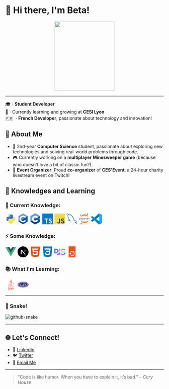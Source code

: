 # 👋 Hi there, I'm Beta!

<div id="header" align="center">
  <img src="https://media0.giphy.com/media/v1.Y2lkPTc5MGI3NjExaHB3YWYyODdxZGJ0MGdkbHZ4ZW95ZXZmd2loaWVqOHM3ejV1Zms4OSZlcD12MV9pbnRlcm5hbF9naWZfYnlfaWQmY3Q9cw/f7omQNmgiyjj5sffvZ/giphy.gif" width="190" height="220"/></center>
</div> 

- - -

🎓ㆍ**Student Developer**  
📍ㆍCurrently learning and growing at **CESI Lyon**  
🇫🇷 ㆍ**French Developer**, passionate about technology and innovation!  

## 🚀 About Me
- 🌱 2nd-year **Computer Science** student, passionate about exploring new technologies and solving real-world problems through code.
- 🎮 Currently working on a **multiplayer Minesweeper game** (because who doesn't love a bit of classic fun?).
- 🌟 **Event Organizer**: Proud **co-organizer** of **CES'Event**, a 24-hour charity livestream event on Twitch!  

## 📖 Knowledges and Learning
### 🌱 Current Knowledge:
<p>
  <img src="https://github.com/devicons/devicon/blob/master/icons/python/python-original.svg" title="Python" alt="Python" width="35" height="35">
  <img src="https://github.com/devicons/devicon/blob/master/icons/c/c-original.svg" title="C" alt="C" width="35" height="35">
  <img src="https://github.com/devicons/devicon/blob/master/icons/cplusplus/cplusplus-original.svg" title="C++" alt="C++" width="35" height="35">
  <img src="https://raw.githubusercontent.com/devicons/devicon/ca28c779441053191ff11710fe24a9e6c23690d6/icons/typescript/typescript-plain.svg" title="TypeScript" alt="TypeScript" width="35" height="35">
  <img src="https://github.com/devicons/devicon/blob/master/icons/javascript/javascript-original.svg" title="JavaScript" alt="JavaScript" width="35" height="35">
  <img src="https://raw.githubusercontent.com/devicons/devicon/ca28c779441053191ff11710fe24a9e6c23690d6/icons/mysql/mysql-original.svg" title="JMySql" alt="MySql" width="35" height="35">
  <img src="https://raw.githubusercontent.com/devicons/devicon/ca28c779441053191ff11710fe24a9e6c23690d6/icons/jupyter/jupyter-original-wordmark.svg" title="Jupyter" alt="Jupyter" width="35" height="35">
  <img src="https://raw.githubusercontent.com/devicons/devicon/ca28c779441053191ff11710fe24a9e6c23690d6/icons/vscode/vscode-original.svg" title="VScode" alt="VScode" width="35" height="35">
</p>

### ⚡ Some Knowledge:
<p>
    <img src="https://github.com/devicons/devicon/blob/master/icons/vuejs/vuejs-original.svg" title="VueJS" alt="VueJS" width="35" height="35">
    <img src="https://raw.githubusercontent.com/devicons/devicon/ca28c779441053191ff11710fe24a9e6c23690d6/icons/nextjs/nextjs-original.svg" title="NextJS" alt="VueJS" width="35" height="35">
    <img src="https://raw.githubusercontent.com/devicons/devicon/ca28c779441053191ff11710fe24a9e6c23690d6/icons/html5/html5-plain.svg" title="Html 5" alt="Html 5" width="35" height="35">
    <img src="https://raw.githubusercontent.com/devicons/devicon/ca28c779441053191ff11710fe24a9e6c23690d6/icons/css3/css3-plain.svg" title="CSS 3" alt="Css 3" width="35" height="35">
    <img src="https://raw.githubusercontent.com/devicons/devicon/ca28c779441053191ff11710fe24a9e6c23690d6/icons/discordjs/discordjs-original.svg" title="DiscordJs" alt="DiscordJs" width="35" height="35">
    <img src="https://raw.githubusercontent.com/devicons/devicon/ca28c779441053191ff11710fe24a9e6c23690d6/icons/ubuntu/ubuntu-original.svg" title="Ubuntu" alt="Ubuntu" width="35" height="35">
</p>

### 📚 What I'm Learning:
<p>
  <img src="https://raw.githubusercontent.com/devicons/devicon/ca28c779441053191ff11710fe24a9e6c23690d6/icons/java/java-plain-wordmark.svg" title="Java" alt="Godot" width="35" height="35">
  <img src="https://raw.githubusercontent.com/devicons/devicon/ca28c779441053191ff11710fe24a9e6c23690d6/icons/php/php-original.svg" title="PHP" alt="PHP" width="35" height="35">
</p>

---

### 🐍 Snake!
<picture>
  <source media="(prefers-color-scheme: dark)" srcset="https://raw.githubusercontent.com/tobiasmeyhoefer/tobiasmeyhoefer/output/github-snake-dark.svg" />
  <source media="(prefers-color-scheme: light)" srcset="https://raw.githubusercontent.com/tobiasmeyhoefer/tobiasmeyhoefer/output/github-snake.svg" />
  <img alt="github-snake" src="https://raw.githubusercontent.com/tobiasmeyhoefer/tobiasmeyhoefer/output/github-snake.svg" />
</picture>

---

## 🌐 Let's Connect!
- 💼 [LinkedIn](https://linkedin.com/in/louis-drouhin)
- 🐦 [Twitter](https://x.com/BetaLouisD)
- 📧 [Email Me](mailto:louis.drouhin@proton.me)

---

> "Code is like humor. When you have to explain it, it’s bad." – _Cory House_
